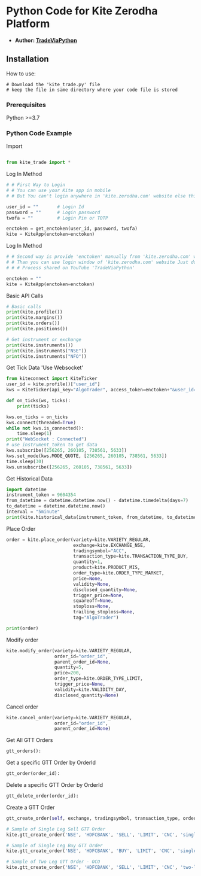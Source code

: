 
# Python Code for Kite Zerodha Platform

* __Author: [TradeViaPython](https://www.youtube.com/c/TradeViaPython)__

## Installation

How to use:

```
# Download the 'kite_trade.py' file
# keep the file in same directory where your code file is stored
```

### Prerequisites

Python >=3.7

### Python Code Example
Import
```python

from kite_trade import *

```
Log In Method
```python
# # First Way to Login
# # You can use your Kite app in mobile
# # But You can't login anywhere in 'kite.zerodha.com' website else this session will disconnected

user_id = ""       # Login Id
password = ""      # Login password
twofa = ""         # Login Pin or TOTP

enctoken = get_enctoken(user_id, password, twofa)
kite = KiteApp(enctoken=enctoken)
```
Log In Method
```python
# # Second way is provide 'enctoken' manually from 'kite.zerodha.com' website
# # Than you can use login window of 'kite.zerodha.com' website Just don't logout from that window
# # # Process shared on YouTube 'TradeViaPython'

enctoken = ""
kite = KiteApp(enctoken=enctoken)
```

Basic API Calls
```python
# Basic calls
print(kite.profile())
print(kite.margins())
print(kite.orders())
print(kite.positions())

# Get instrument or exchange
print(kite.instruments())
print(kite.instruments("NSE"))
print(kite.instruments("NFO"))
```

Get Tick Data 'Use Websocket'
```python
from kiteconnect import KiteTicker
user_id = kite.profile()["user_id"]
kws = KiteTicker(api_key="AlgoTrader", access_token=enctoken+"&user_id="+user_id)

def on_ticks(ws, ticks):
    print(ticks)

kws.on_ticks = on_ticks
kws.connect(threaded=True)
while not kws.is_connected():
    time.sleep(1)
print("WebSocket : Connected")
# use instrument_token to get data
kws.subscribe([256265, 260105, 738561, 5633])
kws.set_mode(kws.MODE_QUOTE, [256265, 260105, 738561, 5633])
time.sleep(30)
kws.unsubscribe([256265, 260105, 738561, 5633])
```

Get Historical Data
```python
import datetime
instrument_token = 9604354
from_datetime = datetime.datetime.now() - datetime.timedelta(days=7)     # From last & days
to_datetime = datetime.datetime.now()
interval = "5minute"
print(kite.historical_data(instrument_token, from_datetime, to_datetime, interval, continuous=False, oi=False))
```

Place Order
```python
order = kite.place_order(variety=kite.VARIETY_REGULAR,
                         exchange=kite.EXCHANGE_NSE,
                         tradingsymbol="ACC",
                         transaction_type=kite.TRANSACTION_TYPE_BUY,
                         quantity=1,
                         product=kite.PRODUCT_MIS,
                         order_type=kite.ORDER_TYPE_MARKET,
                         price=None,
                         validity=None,
                         disclosed_quantity=None,
                         trigger_price=None,
                         squareoff=None,
                         stoploss=None,
                         trailing_stoploss=None,
                         tag="AlgoTrader")

print(order)
```

Modify order
```python
kite.modify_order(variety=kite.VARIETY_REGULAR,
                  order_id="order_id",
                  parent_order_id=None,
                  quantity=5,
                  price=200,
                  order_type=kite.ORDER_TYPE_LIMIT,
                  trigger_price=None,
                  validity=kite.VALIDITY_DAY,
                  disclosed_quantity=None)

```

Cancel order
```python
kite.cancel_order(variety=kite.VARIETY_REGULAR,
                  order_id="order_id",
                  parent_order_id=None)
```
                  
Get All GTT Orders
```python
gtt_orders():
```

Get a specific GTT Order by OrderId
```python
gtt_order(order_id):
```

Delete a specific GTT Order by OrderId
```python
gtt_delete_order(order_id):
```

Create a GTT Order
```python
gtt_create_order(self, exchange, tradingsymbol, transaction_type, order_type, product, trigger_type, last_price, quantity, price_values, trigger_values):

# Sample of Single Leg Sell GTT Order
kite.gtt_create_order('NSE', 'HDFCBANK', 'SELL', 'LIMIT', 'CNC', 'single', 1810.25, 10, [1840.5], [1840])

# Sample of Single Leg Buy GTT Order
kite.gtt_create_order('NSE', 'HDFCBANK', 'BUY', 'LIMIT', 'CNC', 'single', 1810.25, 10, [1820.5], [1818])

# Sample of Two Leg GTT Order - OCO
kite.gtt_create_order('NSE', 'HDFCBANK', 'SELL', 'LIMIT', 'CNC', 'two-leg', 1810.25, 10, [1780, 1840], [1782, 1838])

```
